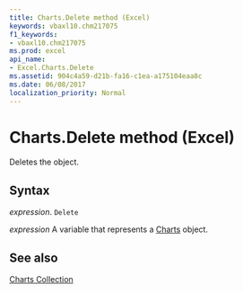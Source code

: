```yaml
---
title: Charts.Delete method (Excel)
keywords: vbaxl10.chm217075
f1_keywords:
- vbaxl10.chm217075
ms.prod: excel
api_name:
- Excel.Charts.Delete
ms.assetid: 904c4a59-d21b-fa16-c1ea-a175104eaa8c
ms.date: 06/08/2017
localization_priority: Normal
---
```



# Charts.Delete method (Excel)

Deletes the object.


## Syntax

_expression_. `Delete`

_expression_ A variable that represents a [Charts](Excel.Charts.md) object.


## See also


[Charts Collection](Excel.Charts.md)

